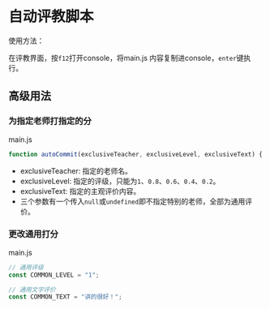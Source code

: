 # 自动评教脚本

使用方法：

在评教界面，按`f12`打开console，将main.js 内容复制进console，`enter`键执行。

## 高级用法

### 为指定老师打指定的分

main.js

```js
function autoCommit(exclusiveTeacher, exclusiveLevel, exclusiveText) { ... }
```

+ exclusiveTeacher: 指定的老师名。
+ exclusiveLevel: 指定的评级，只能为`1`、`0.8`、`0.6`、`0.4`、`0.2`。
+ exclusiveText: 指定的主观评价内容。
+ 三个参数有一个传入`null`或`undefined`即不指定特别的老师，全部为通用评价。

### 更改通用打分

main.js

```js
// 通用评级
const COMMON_LEVEL = "1";

// 通用文字评价
const COMMON_TEXT = "讲的很好！";
```
